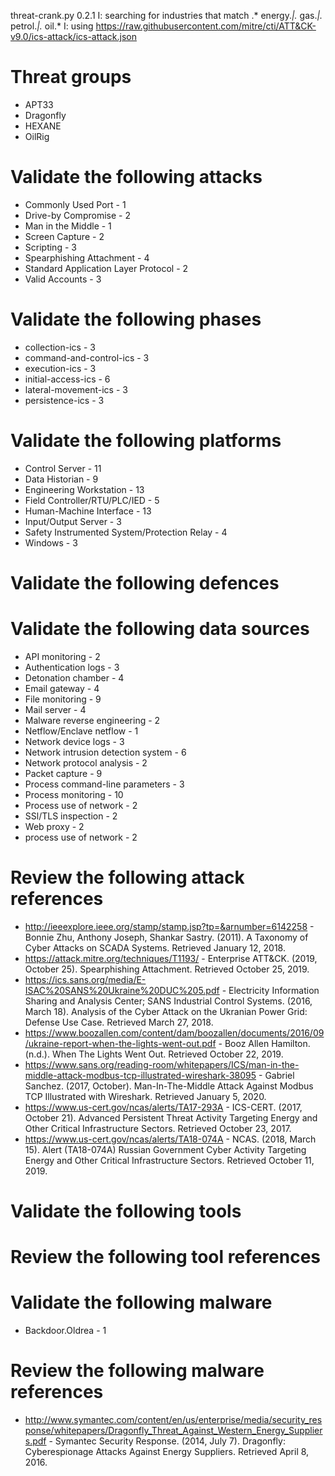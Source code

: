 threat-crank.py 0.2.1
I: searching for industries that match .* energy.*|.* gas.*|.* petrol.*|.* oil.*
I: using https://raw.githubusercontent.com/mitre/cti/ATT&CK-v9.0/ics-attack/ics-attack.json
# Threat groups

* APT33
* Dragonfly
* HEXANE
* OilRig

# Validate the following attacks

* Commonly Used Port - 1
* Drive-by Compromise - 2
* Man in the Middle - 1
* Screen Capture - 2
* Scripting - 3
* Spearphishing Attachment - 4
* Standard Application Layer Protocol - 2
* Valid Accounts - 3

# Validate the following phases

* collection-ics - 3
* command-and-control-ics - 3
* execution-ics - 3
* initial-access-ics - 6
* lateral-movement-ics - 3
* persistence-ics - 3

# Validate the following platforms

* Control Server - 11
* Data Historian - 9
* Engineering Workstation - 13
* Field Controller/RTU/PLC/IED - 5
* Human-Machine Interface - 13
* Input/Output Server - 3
* Safety Instrumented System/Protection Relay - 4
* Windows - 3

# Validate the following defences


# Validate the following data sources

* API monitoring - 2
* Authentication logs - 3
* Detonation chamber - 4
* Email gateway - 4
* File monitoring - 9
* Mail server - 4
* Malware reverse engineering - 2
* Netflow/Enclave netflow - 1
* Network device logs - 3
* Network intrusion detection system - 6
* Network protocol analysis - 2
* Packet capture - 9
* Process command-line parameters - 3
* Process monitoring - 10
* Process use of network - 2
* SSl/TLS inspection - 2
* Web proxy - 2
* process use of network - 2

# Review the following attack references

* http://ieeexplore.ieee.org/stamp/stamp.jsp?tp=&arnumber=6142258 - Bonnie Zhu, Anthony Joseph, Shankar Sastry. (2011). A Taxonomy of Cyber Attacks on SCADA Systems. Retrieved January 12, 2018.
* https://attack.mitre.org/techniques/T1193/ - Enterprise ATT&CK. (2019, October 25). Spearphishing Attachment. Retrieved October 25, 2019.
* https://ics.sans.org/media/E-ISAC%20SANS%20Ukraine%20DUC%205.pdf - Electricity Information Sharing and Analysis Center; SANS Industrial Control Systems. (2016, March 18). Analysis of the Cyber Attack on the Ukranian Power Grid: Defense Use Case. Retrieved March 27, 2018.
* https://www.boozallen.com/content/dam/boozallen/documents/2016/09/ukraine-report-when-the-lights-went-out.pdf - Booz Allen Hamilton. (n.d.). When The Lights Went Out. Retrieved October 22, 2019.
* https://www.sans.org/reading-room/whitepapers/ICS/man-in-the-middle-attack-modbus-tcp-illustrated-wireshark-38095 - Gabriel Sanchez. (2017, October). Man-In-The-Middle Attack Against Modbus TCP Illustrated with Wireshark. Retrieved January 5, 2020.
* https://www.us-cert.gov/ncas/alerts/TA17-293A - ICS-CERT. (2017, October 21). Advanced Persistent Threat Activity Targeting Energy and Other Critical Infrastructure Sectors. Retrieved October 23, 2017.
* https://www.us-cert.gov/ncas/alerts/TA18-074A - NCAS. (2018, March 15). Alert (TA18-074A) Russian Government Cyber Activity Targeting Energy and Other Critical Infrastructure Sectors. Retrieved October 11, 2019.

# Validate the following tools


# Review the following tool references


# Validate the following malware

* Backdoor.Oldrea - 1

# Review the following malware references

* http://www.symantec.com/content/en/us/enterprise/media/security_response/whitepapers/Dragonfly_Threat_Against_Western_Energy_Suppliers.pdf - Symantec Security Response. (2014, July 7). Dragonfly: Cyberespionage Attacks Against Energy Suppliers. Retrieved April 8, 2016.

